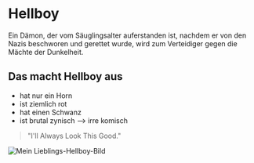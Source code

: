 # Hellboy

Ein Dämon, der vom Säuglingsalter auferstanden ist, nachdem er von den Nazis beschworen und gerettet wurde, wird zum Verteidiger gegen die Mächte der Dunkelheit.

## Das macht Hellboy aus

* hat nur ein Horn
* ist ziemlich rot
* hat einen Schwanz
* ist brutal zynisch --> irre komisch

> "I'll Always Look This Good."

![Mein Lieblings-Hellboy-Bild](https://www.looper.com/img/gallery/the-untold-truth-of-hellboy/intro-1552678673.jpg)
